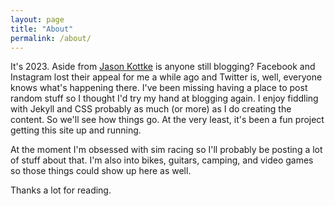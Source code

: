```yaml
---
layout: page
title: "About"
permalink: /about/
---
```


It's 2023.  Aside from [Jason Kottke](https://kottke.org) is anyone still blogging?  Facebook and Instagram lost their appeal for me a while ago and Twitter is, well, everyone knows what's happening there.  I've been missing having a place to post random stuff so I thought I'd try my hand at blogging again.  I enjoy fiddling with Jekyll and CSS probably as much (or more) as I do creating the content.  So we'll see how things go.  At the very least, it's been a fun project getting this site up and running.

At the moment I'm obsessed with sim racing so I'll probably be posting a lot of stuff about that.  I'm also into bikes, guitars, camping, and video games so those things could show up here as well.

Thanks a lot for reading.